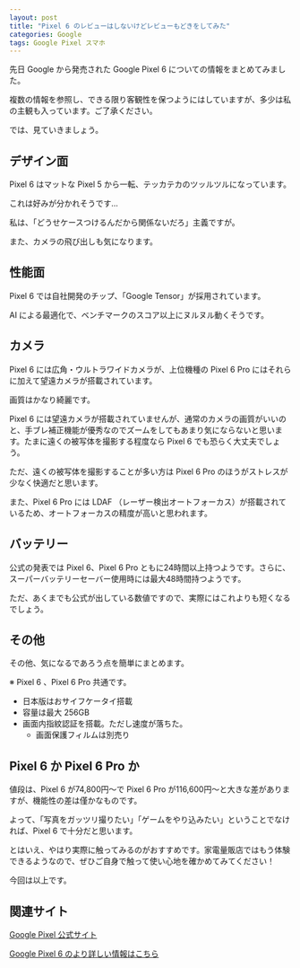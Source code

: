 ```yaml
---
layout: post
title: "Pixel 6 のレビューはしないけどレビューもどきをしてみた"
categories: Google
tags: Google Pixel スマホ
---
```


先日 Google から発売された Google Pixel 6 についての情報をまとめてみました。

複数の情報を参照し、できる限り客観性を保つようにはしていますが、多少は私の主観も入っています。ご了承ください。

では、見ていきましょう。

## デザイン面
Pixel 6 はマットな Pixel 5 から一転、テッカテカのツッルツルになっています。

これは好みが分かれそうです...

私は、「どうせケースつけるんだから関係ないだろ」主義ですが。

また、カメラの飛び出しも気になります。

## 性能面
Pixel 6 では自社開発のチップ、「Google Tensor」が採用されています。

AI による最適化で、ベンチマークのスコア以上にヌルヌル動くそうです。

## カメラ
Pixel 6 には広角・ウルトラワイドカメラが、上位機種の Pixel 6 Pro にはそれらに加えて望遠カメラが搭載されています。

画質はかなり綺麗です。

Pixel 6 には望遠カメラが搭載されていませんが、通常のカメラの画質がいいのと、手ブレ補正機能が優秀なのでズームをしてもあまり気にならないと思います。たまに遠くの被写体を撮影する程度なら Pixel 6 でも恐らく大丈夫でしょう。

ただ、遠くの被写体を撮影することが多い方は Pixel 6 Pro のほうがストレスが少なく快適だと思います。

また、Pixel 6 Pro には LDAF （レーザー検出オートフォーカス）が搭載されているため、オートフォーカスの精度が高いと思われます。

## バッテリー
公式の発表では Pixel 6、Pixel 6 Pro ともに24時間以上持つようです。さらに、スーパーバッテリーセーバー使用時には最大48時間持つようです。

ただ、あくまでも公式が出している数値ですので、実際にはこれよりも短くなるでしょう。

## その他
その他、気になるであろう点を簡単にまとめます。

※ Pixel 6 、Pixel 6 Pro 共通です。

- 日本版はおサイフケータイ搭載
- 容量は最大 256GB
- 画面内指紋認証を搭載。ただし速度が落ちた。
    - 画面保護フィルムは別売り

## Pixel 6 か Pixel 6 Pro か
値段は、Pixel 6 が74,800円〜で Pixel 6 Pro が116,600円〜と大きな差がありますが、機能性の差は僅かなものです。

よって、「写真をガッツリ撮りたい」「ゲームをやり込みたい」ということでなければ、Pixel 6 で十分だと思います。

とはいえ、やはり実際に触ってみるのがおすすめです。家電量販店ではもう体験できるようなので、ぜひご自身で触って使い心地を確かめてみてください！

今回は以上です。

## 関連サイト
<a href="https://store.google.com/jp/category/phones" target="_blank" rel="noopener noreferrer">Google Pixel 公式サイト</a>

<a href="https://japanese.engadget.com/pixel-210213746.html" target="_blank" rel="noopener noreferrer">Google Pixel 6 のより詳しい情報はこちら</a>